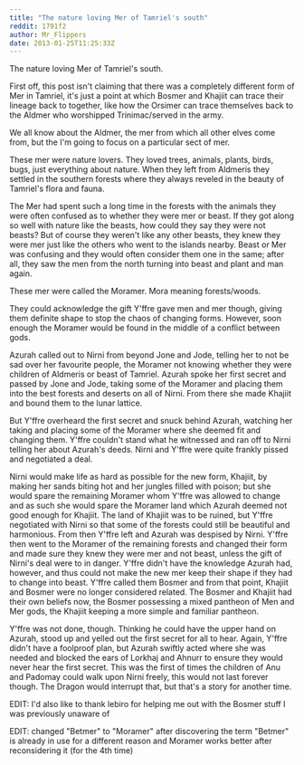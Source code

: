```yaml
---
title: "The nature loving Mer of Tamriel's south"
reddit: 1791f2
author: Mr_Flippers
date: 2013-01-25T11:25:33Z
---
```


The nature loving Mer of Tamriel's south.

First off, this post isn't claiming that there was a completely different form of Mer in Tamriel, it's just a point at which Bosmer and Khajiit can trace their lineage back to together, like how the Orsimer can trace themselves back to the Aldmer who worshipped Trinimac/served in the army.

We all know about the Aldmer, the mer from which all other elves come from, but the I'm going to focus on a particular sect of mer.

These mer were nature lovers. They loved trees, animals, plants, birds, bugs, just everything about nature. When they left from Aldmeris they settled in the southern forests where they always reveled in the beauty of Tamriel's flora and fauna.

The Mer had spent such a long time in the forests with the animals they were often confused as to whether they were mer or beast. If they got along so well with nature like the beasts, how could they say they were not beasts? But of course they weren't like any other beasts, they knew they were mer just like the others who went to the islands nearby. Beast or Mer was confusing and they would often consider them one in the same; after all, they saw the men from the north turning into beast and plant and man again.

These mer were called the Moramer. Mora meaning forests/woods.

They could acknowledge the gift Y'ffre gave men and mer though, giving them definite shape to stop the chaos of changing forms. However, soon enough the Moramer would be found in the middle of a conflict between gods.

Azurah called out to Nirni from beyond Jone and Jode, telling her to not be sad over her favourite people, the Moramer not knowing whether they were children of Aldmeris or beast of Tamriel. Azurah spoke her first secret and passed by Jone and Jode, taking some of the Moramer and placing them into the best forests and deserts on all of Nirni. From there she made Khajiit and bound them to the lunar lattice.

But Y'ffre overheard the first secret and snuck behind Azurah, watching her taking and placing some of the Moramer where she deemed fit and changing them. Y'ffre couldn't stand what he witnessed and ran off to Nirni telling her about Azurah's deeds. Nirni and Y'ffre were quite frankly pissed and negotiated a deal.

Nirni would make life as hard as possible for the new form, Khajiit, by making her sands biting hot and her jungles filled with poison; but she would spare the remaining Moramer whom Y'ffre was allowed to change and as such she would spare the Moramer land which Azurah deemed not good enough for Khajiit. The land of Khajiit was to be ruined, but Y'ffre negotiated with Nirni so that some of the forests could still be beautiful and harmonious. From then Y'ffre left and Azurah was despised by Nirni. Y'ffre then went to the Moramer of the remaining forests and changed their form and made sure they knew they were mer and not beast, unless the gift of Nirni's deal were to in danger. Y'ffre didn't have the knowledge Azurah had, however, and thus could not make the new mer keep their shape if they had to change into beast. Y'ffre called them Bosmer and from that point, Khajiit and Bosmer were no longer considered related. The Bosmer and Khajiit had their own beliefs now, the Bosmer possessing a mixed pantheon of Men and Mer gods, the Khajiit keeping a more simple and familiar pantheon.

Y'ffre was not done, though. Thinking he could have the upper hand on Azurah, stood up and yelled out the first secret for all to hear. Again, Y'ffre didn't have a foolproof plan, but Azurah swiftly acted where she was needed and blocked the ears of Lorkhaj and Ahnurr to ensure they would never hear the first secret. This was the first of times the children of Anu and Padomay could walk upon Nirni freely, this would not last forever though. The Dragon would interrupt that, but that's a story for another time.

EDIT: I'd also like to thank lebiro for helping me out with the Bosmer stuff I was previously unaware of

EDIT: changed "Betmer" to "Moramer" after discovering the term "Betmer" is already in use for a different reason and Moramer works better after reconsidering it (for the 4th time)
